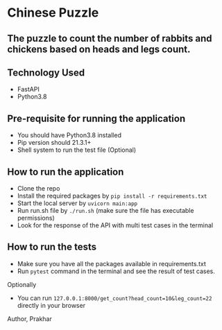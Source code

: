 # Chinese Puzzle

## The puzzle to count the number of rabbits and chickens based on heads and legs count.

## Technology Used

- FastAPI
- Python3.8

## Pre-requisite for running the application
- You should have Python3.8 installed
- Pip version should 21.3.1+
- Shell system to run the test file (Optional)

## How to run the application
- Clone the repo
- Install the required packages by `pip install -r requirements.txt`
- Start the local server by `uvicorn main:app`
- Run run.sh file by `./run.sh` (make sure the file has executable permissions)
- Look for the response of the API with multi test cases in the terminal

## How to run the tests
- Make sure you have all the packages available in requirements.txt
- Run `pytest` command in the terminal and see the result of test cases.

Optionally 
- You can run `127.0.0.1:8000/get_count?head_count=10&leg_count=22` directly in your browser

Author,
Prakhar
